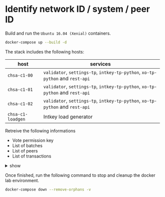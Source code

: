 # Identify network ID / system / peer ID

Build and run the `Ubuntu 16.04 (Xenial)` containers.

```bash
docker-compose up --build -d
```

The stack includes the following hosts:

host | services
---- | --------
`chsa-c1-00` | `validator`, `settings-tp`, `intkey-tp-python`, `xo-tp-python` and `rest-api`
`chsa-c1-01` | `validator`, `settings-tp`, `intkey-tp-python`, `xo-tp-python` and `rest-api`
`chsa-c1-02` | `validator`, `settings-tp`, `intkey-tp-python`, `xo-tp-python` and `rest-api`
`chsa-c1-loadgen` | Intkey load generator

Retreive the following informations

* Vote permission key
* List of batches
* List of peers
* List of transactions

<details><summary>show</summary>
<p>

1. Open a terminal session in the Intkey load generator

```bash
docker exec -it chsa-c1-loadgen bash
```

## Method 1

Using Sawtooth CLI.

```bash
sawtooth settings list --filter sawtooth.settings.vote.authorized_key --url http://chsa-c1-00:8008
sawtooth batch list --url http://chsa-c1-01:8008
sawtooth state list --url http://chsa-c1-02:8008
sawtooth peer list --url http://chsa-c1-00:8008
sawtooth transaction list --url http://chsa-c1-01:8008
```

## Method 2

Using CuRL.

```bash
curl http://chsa-c1-00:8008/batches
curl http://chsa-c1-01:8008/state
curl http://chsa-c1-02:8008/peers
curl http://chsa-c1-00:8008/transactions
```

### References

* sawtooth.hyperledger.org > Docs > Release 1.0.5  > CLI Command Reference > [sawtooth](https://sawtooth.hyperledger.org/docs/core/releases/1.0.5/cli/sawtooth.html)

</p>
</details>

Once finished, run the following command to stop and cleanup the docker lab environment.

```bash
docker-compose down --remove-orphans -v
```
